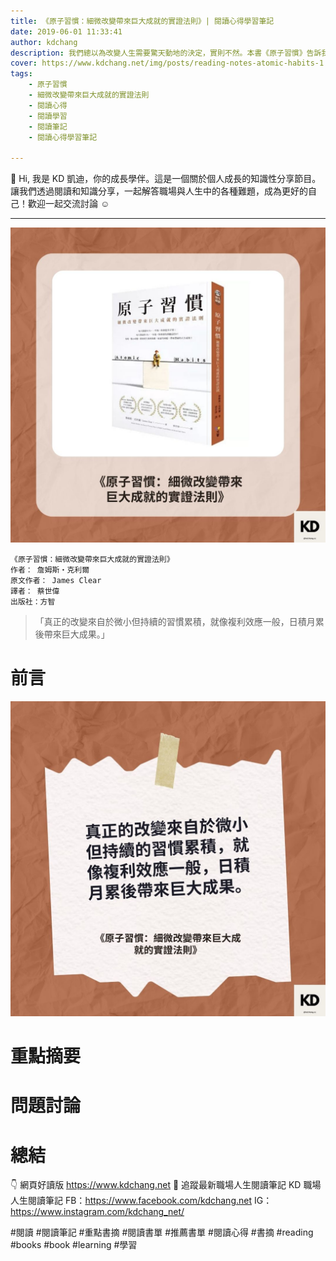 ```yaml
---
title: 《原子習慣：細微改變帶來巨大成就的實證法則》| 閱讀心得學習筆記
date: 2019-06-01 11:33:41
author: kdchang
description: 我們總以為改變人生需要驚天動地的決定，實則不然。本書《原子習慣》告訴我們，真正的改變來自於`微小但持續的習慣累積`，就像`複利效應`一般，`日積月累後帶來巨大成果`。作者詹姆斯·克利爾透過科學研究與實證案例，提供了一套實用的方法論，讓我們能夠掌握習慣的力量，擺脫壞習慣，培養能帶來成功的好習慣。 
cover: https://www.kdchang.net/img/posts/reading-notes-atomic-habits-1.jpg
tags: 
    - 原子習慣
    - 細微改變帶來巨大成就的實證法則
    - 閱讀心得
    - 閱讀學習
    - 閱讀筆記
    - 閱讀心得學習筆記

---
```


👋 Hi, 我是 KD 凱迪，你的成長學伴。這是一個關於個人成長的知識性分享節目。讓我們透過閱讀和知識分享，一起解答職場與人生中的各種難題，成為更好的自己！歡迎一起交流討論 ☺️

---

![](img/posts/reading-notes-atomic-habits-1.jpg)

```
《原子習慣：細微改變帶來巨大成就的實證法則》
作者： 詹姆斯‧克利爾  
原文作者： James Clear
譯者： 蔡世偉
出版社：方智
```

>「真正的改變來自於微小但持續的習慣累積，就像複利效應一般，日積月累後帶來巨大成果。」  

# 前言

![](img/posts/reading-notes-atomic-habits-2.jpg)

# 重點摘要


# 問題討論


# 總結


👇 網頁好讀版
https://www.kdchang.net
👋 追蹤最新職場人生閱讀筆記 KD 職場人生閱讀筆記
FB：https://www.facebook.com/kdchang.net
IG：https://www.instagram.com/kdchang_net/

#閱讀 #閱讀筆記 #重點書摘 #閱讀書單 #推薦書單 #閱讀心得 #書摘 #reading #books #book #learning #學習